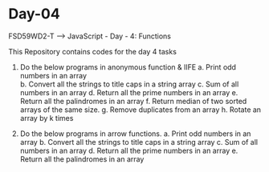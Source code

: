 # Day-04  
FSD59WD2-T --> JavaScript - Day - 4: Functions  

This Repository contains codes for the day 4 tasks  

1. Do the below programs in anonymous function & lIFE
  a. Print odd numbers in an array  
  b. Convert all the strings to title caps in a string array
  c. Sum of all numbers in an array
  d. Return all the prime numbers in an array
  e. Return all the palindromes in an array
  f. Return median of two sorted arrays of the same size.
  g. Remove duplicates from an array
  h. Rotate an array by k times

2. Do the below programs in arrow functions.
  a. Print odd numbers in an array
  b. Convert all the strings to title caps in a string array
  c. Sum of all numbers in an array
  d. Return all the prime numbers in an array
  e. Return all the palindromes in an array
